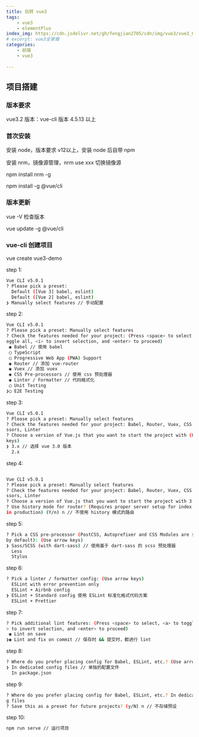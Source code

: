 ```yaml
---
title: 玩转 vue3
tags: 
    - vue3
    - elementPlus
index_img: https://cdn.jsdelivr.net/gh/fengjian2705/cdn/img/vue3/vue3_001.jpeg
# excerpt: vue3全掌握
categories:
    - 前端
    - vue3
    
---
```


## 项目搭建

### 版本要求

vue3.2 版本：vue-cli 版本 4.5.13 以上

### 首次安装

安装 node，版本要求 v12以上，安装 node 后自带 npm

安装 nrm，镜像源管理，nrm use xxx 切换镜像源

npm install nrm -g

npm install -g @vue/cli

### 版本更新

vue -V 检查版本

vue update -g @vue/cli

### vue-cli 创建项目

vue create vue3-demo

step 1:

```bash
Vue CLI v5.0.1
? Please pick a preset:
  Default ([Vue 3] babel, eslint)
  Default ([Vue 2] babel, eslint)
❯ Manually select features // 手动配置
```

step 2:

```bash
Vue CLI v5.0.1
? Please pick a preset: Manually select features
? Check the features needed for your project: (Press <space> to select, <a> to t
oggle all, <i> to invert selection, and <enter> to proceed)
 ◉ Babel // 使用 babel
 ◯ TypeScript
 ◯ Progressive Web App (PWA) Support
 ◉ Router // 添加 vue-router
 ◉ Vuex // 添加 vuex
 ◉ CSS Pre-processors // 使用 css 预处理器
 ◉ Linter / Formatter // 代码格式化
 ◯ Unit Testing
❯◯ E2E Testing
```

step 3:

```bash
Vue CLI v5.0.1
? Please pick a preset: Manually select features
? Check the features needed for your project: Babel, Router, Vuex, CSS Pre-proce
ssors, Linter
? Choose a version of Vue.js that you want to start the project with (Use arrow
keys)
❯ 3.x // 选择 vue 3.0 版本
  2.x
```

step 4:

```bash

Vue CLI v5.0.1
? Please pick a preset: Manually select features
? Check the features needed for your project: Babel, Router, Vuex, CSS Pre-proce
ssors, Linter
? Choose a version of Vue.js that you want to start the project with 3.x
? Use history mode for router? (Requires proper server setup for index fallback
in production) (Y/n) n // 不使用 history 模式的路由

```

step 5:

```bash
? Pick a CSS pre-processor (PostCSS, Autoprefixer and CSS Modules are supported
by default): (Use arrow keys)
❯ Sass/SCSS (with dart-sass) // 使用基于 dart-sass 的 scss 预处理器
  Less
  Stylus

```

step 6:

```bash
? Pick a linter / formatter config: (Use arrow keys)
  ESLint with error prevention only
  ESLint + Airbnb config
❯ ESLint + Standard config 使用 ESLint 标准化格式代码方案
  ESLint + Prettier
```

step 7:

```bash
? Pick additional lint features: (Press <space> to select, <a> to toggle all, <i
> to invert selection, and <enter> to proceed)
 ◉ Lint on save
❯◉ Lint and fix on commit // 保存时 && 提交时，都进行 lint
```

step 8:

```bash
? Where do you prefer placing config for Babel, ESLint, etc.? (Use arrow keys)
❯ In dedicated config files // 单独的配置文件
  In package.json

```

step 9:

```bash
? Where do you prefer placing config for Babel, ESLint, etc.? In dedicated confi
g files
? Save this as a preset for future projects? (y/N) n // 不存储预设
```

step 10: 

```bash
npm run serve // 运行项目
```
